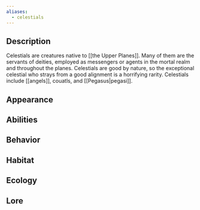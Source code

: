 ```yaml
---
aliases:
  - celestials
---
```

## Description
Celestials are creatures native to [[the Upper Planes]]. Many of them are the servants of deities, employed as messengers or agents in the mortal realm and throughout the planes. Celestials are good by nature, so the exceptional celestial who strays from a good alignment is a horrifying rarity. Celestials include [[angels]], couatls, and [[Pegasus|pegasi]].
## Appearance

## Abilities

## Behavior

## Habitat

## Ecology

## Lore
